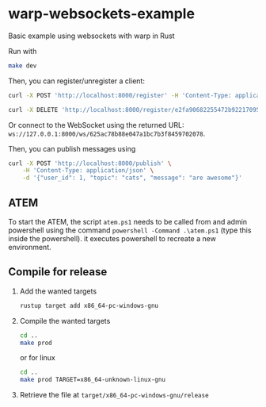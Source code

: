 # warp-websockets-example
Basic example using websockets with warp in Rust

Run with

```bash
make dev
```

Then, you can register/unregister a client:

```bash
curl -X POST 'http://localhost:8000/register' -H 'Content-Type: application/json' -d '{ "user_id": 1 }' 

curl -X DELETE 'http://localhost:8000/register/e2fa90682255472b9221709566dbceba' 
```

Or connect to the WebSocket using the returned URL: `ws://127.0.0.1:8000/ws/625ac78b88e047a1bc7b3f8459702078`.

Then, you can publish messages using

```bash
curl -X POST 'http://localhost:8000/publish' \
    -H 'Content-Type: application/json' \
    -d '{"user_id": 1, "topic": "cats", "message": "are awesome"}'
```

## ATEM

To start the ATEM, the script `atem.ps1` needs to be called from and admin powershell using the command `powershell -Command .\atem.ps1` (type this inside the powershell). it executes powershell to recreate a new environment.

## Compile for release

1. Add the wanted targets
    ```sh
    rustup target add x86_64-pc-windows-gnu
    ```
2. Compile the wanted targets
    ```sh
    cd ..
    make prod
    ```
    or for linux
    ```sh
    cd ..
    make prod TARGET=x86_64-unknown-linux-gnu
    ```
    
3. Retrieve the file at `target/x86_64-pc-windows-gnu/release`

